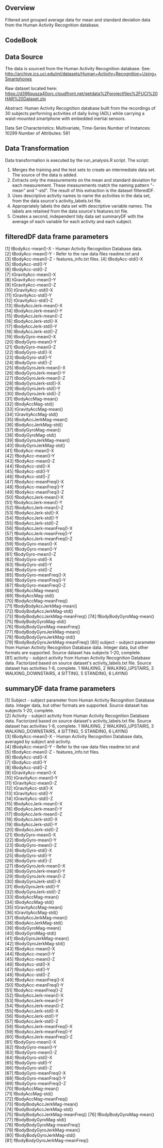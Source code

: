 ## Overview
Filtered and grouped average data for mean and standard deviation data from the Human Activity Recognition database.

## CodeBook
## Data Source

The data is sourced from the Human Activity Recognition database.  See:  http://archive.ics.uci.edu/ml/datasets/Human+Activity+Recognition+Using+Smartphones

Raw dataset located here:  https://d396qusza40orc.cloudfront.net/getdata%2Fprojectfiles%2FUCI%20HAR%20Dataset.zip

Abstract: Human Activity Recognition database built from the recordings of 30 subjects performing activities of daily living (ADL) while carrying a waist-mounted smartphone with embedded inertial sensors.

Data Set Characteristics:  Multivariate, Time-Series
Number of Instances:  10299
Number of Attributes:  561


## Data Transformation

Data transformation is executed by the run_analysis.R script.  The script:

1.  Merges the training and the test sets to create an intermediate data set.  The source of the data is added.
1.  Extracts only the measurements on the mean and standard deviation for each measurement.  These measurements match the naming pattern "-mean" and "-std".  The result of this extraction is the dataset filteredDF.
1.  Uses descriptive activity names to name the activities in the data set, from the data source's activity_labels.txt file.
1.  Appropriately labels the data set with descriptive variable names.  The labels are retained from the data source's features.txt file.
1.  Creates a second, independent tidy data set summaryDF with the average of each variable for each activity and each subject.

## filteredDF data frame parameters

 [1] tBodyAcc-mean()-X - Human Activity Recognition Database data.          
 [2] tBodyAcc-mean()-Y - Refer to the raw data files readme.txt and             
 [3] tBodyAcc-mean()-Z - features_info.txt files. 
 [4] tBodyAcc-std()-X               
 [5] tBodyAcc-std()-Y               
 [6] tBodyAcc-std()-Z               
 [7] tGravityAcc-mean()-X           
 [8] tGravityAcc-mean()-Y           
 [9] tGravityAcc-mean()-Z           
[10] tGravityAcc-std()-X            
[11] tGravityAcc-std()-Y            
[12] tGravityAcc-std()-Z            
[13] tBodyAccJerk-mean()-X          
[14] tBodyAccJerk-mean()-Y          
[15] tBodyAccJerk-mean()-Z          
[16] tBodyAccJerk-std()-X           
[17] tBodyAccJerk-std()-Y           
[18] tBodyAccJerk-std()-Z           
[19] tBodyGyro-mean()-X             
[20] tBodyGyro-mean()-Y             
[21] tBodyGyro-mean()-Z             
[22] tBodyGyro-std()-X              
[23] tBodyGyro-std()-Y              
[24] tBodyGyro-std()-Z              
[25] tBodyGyroJerk-mean()-X         
[26] tBodyGyroJerk-mean()-Y         
[27] tBodyGyroJerk-mean()-Z         
[28] tBodyGyroJerk-std()-X          
[29] tBodyGyroJerk-std()-Y          
[30] tBodyGyroJerk-std()-Z          
[31] tBodyAccMag-mean()             
[32] tBodyAccMag-std()              
[33] tGravityAccMag-mean()          
[34] tGravityAccMag-std()           
[35] tBodyAccJerkMag-mean()         
[36] tBodyAccJerkMag-std()          
[37] tBodyGyroMag-mean()            
[38] tBodyGyroMag-std()             
[39] tBodyGyroJerkMag-mean()        
[40] tBodyGyroJerkMag-std()         
[41] fBodyAcc-mean()-X              
[42] fBodyAcc-mean()-Y              
[43] fBodyAcc-mean()-Z              
[44] fBodyAcc-std()-X               
[45] fBodyAcc-std()-Y               
[46] fBodyAcc-std()-Z               
[47] fBodyAcc-meanFreq()-X          
[48] fBodyAcc-meanFreq()-Y          
[49] fBodyAcc-meanFreq()-Z          
[50] fBodyAccJerk-mean()-X          
[51] fBodyAccJerk-mean()-Y          
[52] fBodyAccJerk-mean()-Z          
[53] fBodyAccJerk-std()-X           
[54] fBodyAccJerk-std()-Y           
[55] fBodyAccJerk-std()-Z           
[56] fBodyAccJerk-meanFreq()-X      
[57] fBodyAccJerk-meanFreq()-Y      
[58] fBodyAccJerk-meanFreq()-Z      
[59] fBodyGyro-mean()-X             
[60] fBodyGyro-mean()-Y             
[61] fBodyGyro-mean()-Z             
[62] fBodyGyro-std()-X              
[63] fBodyGyro-std()-Y              
[64] fBodyGyro-std()-Z              
[65] fBodyGyro-meanFreq()-X         
[66] fBodyGyro-meanFreq()-Y         
[67] fBodyGyro-meanFreq()-Z         
[68] fBodyAccMag-mean()             
[69] fBodyAccMag-std()              
[70] fBodyAccMag-meanFreq()         
[71] fBodyBodyAccJerkMag-mean()     
[72] fBodyBodyAccJerkMag-std()      
[73] fBodyBodyAccJerkMag-meanFreq() 
[74] fBodyBodyGyroMag-mean()        
[75] fBodyBodyGyroMag-std()         
[76] fBodyBodyGyroMag-meanFreq()    
[77] fBodyBodyGyroJerkMag-mean()    
[78] fBodyBodyGyroJerkMag-std()     
[79] fBodyBodyGyroJerkMag-meanFreq()
[80] subject - subject parameter from Human Activity Recognition Database data.  Integer data, but other formats are supported.  Source dataset has subjects 1-20, complete.                       
[81] activity - subject activity from Human Activity Recognition Database data.  Factorized based on source dataset's activity_labels.txt file.  Source dataset has activities 1-6, complete.  1 WALKING, 2 WALKING_UPSTAIRS, 3 WALKING_DOWNSTAIRS, 4 SITTING, 5 STANDING, 6 LAYING
                 
## summaryDF data frame parameters

 [1] Subject - subject parameter from Human Activity Recognition Database data.  Integer data, but other formats are supported.  Source dataset has subjects 1-20, complete.                                               
 [2] Activity - subject activity from Human Activity Recognition Database data.  Factorized based on source dataset's activity_labels.txt file.  Source dataset has activities 1-6, complete.  1 WALKING, 2 WALKING_UPSTAIRS, 3 WALKING_DOWNSTAIRS, 4 SITTING, 5 STANDING, 6 LAYING                       
 [3] tBodyAcc-mean()-X - Human Activity Recognition Database data, averaged by subject and activity.      
 [4] tBodyAcc-mean()-Y - Refer to the raw data files readme.txt and          
 [5] tBodyAcc-mean()-Z - features_info.txt files.               
 [6] tBodyAcc-std()-X               
 [7] tBodyAcc-std()-Y               
 [8] tBodyAcc-std()-Z               
 [9] tGravityAcc-mean()-X           
[10] tGravityAcc-mean()-Y           
[11] tGravityAcc-mean()-Z           
[12] tGravityAcc-std()-X            
[13] tGravityAcc-std()-Y            
[14] tGravityAcc-std()-Z            
[15] tBodyAccJerk-mean()-X          
[16] tBodyAccJerk-mean()-Y          
[17] tBodyAccJerk-mean()-Z          
[18] tBodyAccJerk-std()-X           
[19] tBodyAccJerk-std()-Y           
[20] tBodyAccJerk-std()-Z           
[21] tBodyGyro-mean()-X             
[22] tBodyGyro-mean()-Y             
[23] tBodyGyro-mean()-Z             
[24] tBodyGyro-std()-X              
[25] tBodyGyro-std()-Y              
[26] tBodyGyro-std()-Z              
[27] tBodyGyroJerk-mean()-X         
[28] tBodyGyroJerk-mean()-Y         
[29] tBodyGyroJerk-mean()-Z         
[30] tBodyGyroJerk-std()-X          
[31] tBodyGyroJerk-std()-Y          
[32] tBodyGyroJerk-std()-Z          
[33] tBodyAccMag-mean()             
[34] tBodyAccMag-std()              
[35] tGravityAccMag-mean()          
[36] tGravityAccMag-std()           
[37] tBodyAccJerkMag-mean()         
[38] tBodyAccJerkMag-std()          
[39] tBodyGyroMag-mean()            
[40] tBodyGyroMag-std()             
[41] tBodyGyroJerkMag-mean()        
[42] tBodyGyroJerkMag-std()         
[43] fBodyAcc-mean()-X              
[44] fBodyAcc-mean()-Y              
[45] fBodyAcc-mean()-Z              
[46] fBodyAcc-std()-X               
[47] fBodyAcc-std()-Y               
[48] fBodyAcc-std()-Z               
[49] fBodyAcc-meanFreq()-X          
[50] fBodyAcc-meanFreq()-Y          
[51] fBodyAcc-meanFreq()-Z          
[52] fBodyAccJerk-mean()-X          
[53] fBodyAccJerk-mean()-Y          
[54] fBodyAccJerk-mean()-Z          
[55] fBodyAccJerk-std()-X           
[56] fBodyAccJerk-std()-Y           
[57] fBodyAccJerk-std()-Z           
[58] fBodyAccJerk-meanFreq()-X      
[59] fBodyAccJerk-meanFreq()-Y      
[60] fBodyAccJerk-meanFreq()-Z      
[61] fBodyGyro-mean()-X             
[62] fBodyGyro-mean()-Y             
[63] fBodyGyro-mean()-Z             
[64] fBodyGyro-std()-X              
[65] fBodyGyro-std()-Y              
[66] fBodyGyro-std()-Z              
[67] fBodyGyro-meanFreq()-X         
[68] fBodyGyro-meanFreq()-Y         
[69] fBodyGyro-meanFreq()-Z         
[70] fBodyAccMag-mean()             
[71] fBodyAccMag-std()              
[72] fBodyAccMag-meanFreq()         
[73] fBodyBodyAccJerkMag-mean()     
[74] fBodyBodyAccJerkMag-std()      
[75] fBodyBodyAccJerkMag-meanFreq() 
[76] fBodyBodyGyroMag-mean()        
[77] fBodyBodyGyroMag-std()         
[78] fBodyBodyGyroMag-meanFreq()    
[79] fBodyBodyGyroJerkMag-mean()    
[80] fBodyBodyGyroJerkMag-std()     
[81] fBodyBodyGyroJerkMag-meanFreq()
                 
 